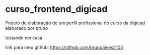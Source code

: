 # curso_frontend_digicad
Projeto de elaboração de um perfil profissional do curso da digicad
elaborado por bruno

testando em casa

link para meu github: https://github.com/brunoalves2105